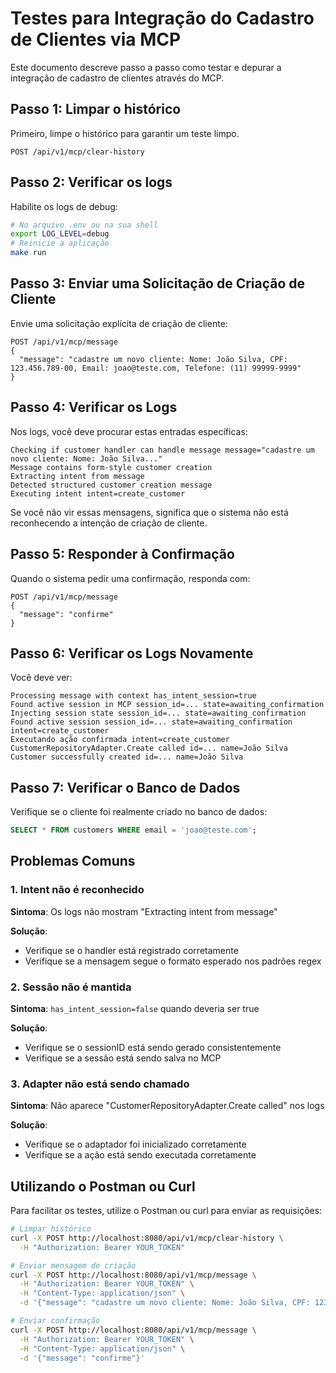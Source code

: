 # Testes para Integração do Cadastro de Clientes via MCP

Este documento descreve passo a passo como testar e depurar a integração de cadastro de clientes através do MCP.

## Passo 1: Limpar o histórico

Primeiro, limpe o histórico para garantir um teste limpo.

```
POST /api/v1/mcp/clear-history
```

## Passo 2: Verificar os logs

Habilite os logs de debug:

```bash
# No arquivo .env ou na sua shell
export LOG_LEVEL=debug
# Reinicie a aplicação
make run
```

## Passo 3: Enviar uma Solicitação de Criação de Cliente

Envie uma solicitação explícita de criação de cliente:

```
POST /api/v1/mcp/message
{
  "message": "cadastre um novo cliente: Nome: João Silva, CPF: 123.456.789-00, Email: joao@teste.com, Telefone: (11) 99999-9999"
}
```

## Passo 4: Verificar os Logs

Nos logs, você deve procurar estas entradas específicas:

```
Checking if customer handler can handle message message="cadastre um novo cliente: Nome: João Silva..."
Message contains form-style customer creation
Extracting intent from message
Detected structured customer creation message
Executing intent intent=create_customer
```

Se você não vir essas mensagens, significa que o sistema não está reconhecendo a intenção de criação de cliente.

## Passo 5: Responder à Confirmação

Quando o sistema pedir uma confirmação, responda com:

```
POST /api/v1/mcp/message
{
  "message": "confirme"
}
```

## Passo 6: Verificar os Logs Novamente

Você deve ver:

```
Processing message with context has_intent_session=true
Found active session in MCP session_id=... state=awaiting_confirmation
Injecting session state session_id=... state=awaiting_confirmation
Found active session session_id=... state=awaiting_confirmation intent=create_customer
Executando ação confirmada intent=create_customer
CustomerRepositoryAdapter.Create called id=... name=João Silva
Customer successfully created id=... name=João Silva
```

## Passo 7: Verificar o Banco de Dados

Verifique se o cliente foi realmente criado no banco de dados:

```sql
SELECT * FROM customers WHERE email = 'joao@teste.com';
```

## Problemas Comuns

### 1. Intent não é reconhecido

**Sintoma**: Os logs não mostram "Extracting intent from message"

**Solução**: 
- Verifique se o handler está registrado corretamente
- Verifique se a mensagem segue o formato esperado nos padrões regex

### 2. Sessão não é mantida

**Sintoma**: `has_intent_session=false` quando deveria ser true

**Solução**: 
- Verifique se o sessionID está sendo gerado consistentemente
- Verifique se a sessão está sendo salva no MCP

### 3. Adapter não está sendo chamado

**Sintoma**: Não aparece "CustomerRepositoryAdapter.Create called" nos logs

**Solução**:
- Verifique se o adaptador foi inicializado corretamente
- Verifique se a ação está sendo executada corretamente

## Utilizando o Postman ou Curl

Para facilitar os testes, utilize o Postman ou curl para enviar as requisições:

```bash
# Limpar histórico
curl -X POST http://localhost:8080/api/v1/mcp/clear-history \
  -H "Authorization: Bearer YOUR_TOKEN"

# Enviar mensagem de criação
curl -X POST http://localhost:8080/api/v1/mcp/message \
  -H "Authorization: Bearer YOUR_TOKEN" \
  -H "Content-Type: application/json" \
  -d '{"message": "cadastre um novo cliente: Nome: João Silva, CPF: 123.456.789-00, Email: joao@teste.com, Telefone: (11) 99999-9999"}'

# Enviar confirmação
curl -X POST http://localhost:8080/api/v1/mcp/message \
  -H "Authorization: Bearer YOUR_TOKEN" \
  -H "Content-Type: application/json" \
  -d '{"message": "confirme"}'
``` 